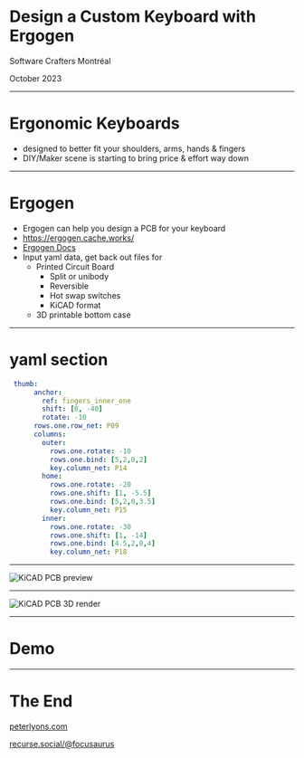 # Design a Custom Keyboard with Ergogen

Software Crafters Montréal

October 2023

---
# Ergonomic Keyboards

* designed to better fit your shoulders, arms, hands & fingers
* DIY/Maker scene is starting to bring price & effort way down

---
# Ergogen

* Ergogen can help you design a PCB for your keyboard
* https://ergogen.cache.works/
* [Ergogen Docs](https://deploy-preview-12--ergogen.netlify.app/outlines/)
* Input yaml data, get back out files for
  * Printed Circuit Board
    * Split or unibody
    * Reversible
    * Hot swap switches
    * KiCAD format
  * 3D printable bottom case
---
# yaml section

```yaml
 thumb:
      anchor:
        ref: fingers_inner_one
        shift: [0, -40]
        rotate: -10
      rows.one.row_net: P09
      columns:
        outer:
          rows.one.rotate: -10
          rows.one.bind: [5,2,0,2]
          key.column_net: P14
        home:
          rows.one.rotate: -20
          rows.one.shift: [1, -5.5]
          rows.one.bind: [5,2,0,3.5]
          key.column_net: P15
        inner:
          rows.one.rotate: -30
          rows.one.shift: [1, -14]
          rows.one.bind: [4.5,2,0,4]
          key.column_net: P18
```

---
![KiCAD PCB preview](/decks/ergogen/kicad-pcb.png)

---
![KiCAD PCB 3D render](/decks/ergogen/kicad-3d.png)

---
# Demo

---

# The End

[peterlyons.com](https://peterlyons.com)

[recurse.social/@focusaurus](https://recurse.social/@focusaurus)

